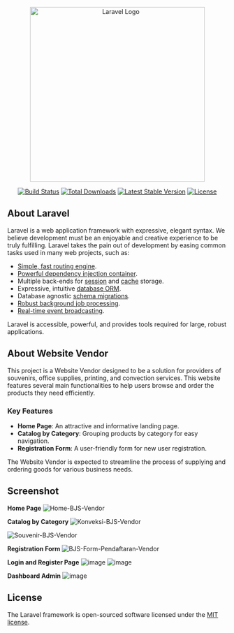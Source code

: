 <p align="center"><a href="https://laravel.com" target="_blank"><img src="https://raw.githubusercontent.com/laravel/art/master/logo-lockup/5%20SVG/2%20CMYK/1%20Full%20Color/laravel-logolockup-cmyk-red.svg" width="400" alt="Laravel Logo"></a></p>

<p align="center">
<a href="https://github.com/laravel/framework/actions"><img src="https://github.com/laravel/framework/workflows/tests/badge.svg" alt="Build Status"></a>
<a href="https://packagist.org/packages/laravel/framework"><img src="https://img.shields.io/packagist/dt/laravel/framework" alt="Total Downloads"></a>
<a href="https://packagist.org/packages/laravel/framework"><img src="https://img.shields.io/packagist/v/laravel/framework" alt="Latest Stable Version"></a>
<a href="https://packagist.org/packages/laravel/framework"><img src="https://img.shields.io/packagist/l/laravel/framework" alt="License"></a>
</p>

## About Laravel

Laravel is a web application framework with expressive, elegant syntax. We believe development must be an enjoyable and creative experience to be truly fulfilling. Laravel takes the pain out of development by easing common tasks used in many web projects, such as:

- [Simple, fast routing engine](https://laravel.com/docs/routing).
- [Powerful dependency injection container](https://laravel.com/docs/container).
- Multiple back-ends for [session](https://laravel.com/docs/session) and [cache](https://laravel.com/docs/cache) storage.
- Expressive, intuitive [database ORM](https://laravel.com/docs/eloquent).
- Database agnostic [schema migrations](https://laravel.com/docs/migrations).
- [Robust background job processing](https://laravel.com/docs/queues).
- [Real-time event broadcasting](https://laravel.com/docs/broadcasting).

Laravel is accessible, powerful, and provides tools required for large, robust applications.

## About Website Vendor

This project is a Website Vendor designed to be a solution for providers of souvenirs, office supplies, printing, and convection services. This website features several main functionalities to help users browse and order the products they need efficiently.

### Key Features

- **Home Page**: An attractive and informative landing page.
- **Catalog by Category**: Grouping products by category for easy navigation.
- **Registration Form**: A user-friendly form for new user registration.


The Website Vendor is expected to streamline the process of supplying and ordering goods for various business needs.

## Screenshot
**Home Page**
![Home-BJS-Vendor](https://github.com/bangpenn/web-vendor-bjs/assets/61650805/18bc33c3-84a5-4ff3-b241-b495439b1a20)


**Catalog by Category**
![Konveksi-BJS-Vendor](https://github.com/bangpenn/web-vendor-bjs/assets/61650805/ea1b4bad-9e8d-4d87-a0e1-d95bdbc986b4)

![Souvenir-BJS-Vendor](https://github.com/bangpenn/web-vendor-bjs/assets/61650805/545ae350-2f26-4ce7-8551-998bc575feea)


**Registration Form**
![BJS-Form-Pendaftaran-Vendor](https://github.com/bangpenn/web-vendor-bjs/assets/61650805/48993593-a13f-44e6-9e8d-d641cd3bb42f)


**Login and Register Page**
![image](https://github.com/user-attachments/assets/9d6ac474-152a-4498-9d17-6598d49b4646)
![image](https://github.com/user-attachments/assets/ce13cbef-153f-4bb5-97cf-27df77dca916)


**Dashboard Admin**
![image](https://github.com/user-attachments/assets/2429cbfc-8653-4ec5-8c28-036af7bd9751)



## License

The Laravel framework is open-sourced software licensed under the [MIT license](https://opensource.org/licenses/MIT).
